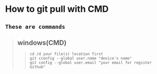 # How to git pull with CMD
## ```These are commands``` 

> ## windows(CMD)
>> ```cd /d your file(s) location first```    
>> ```git cconfig --global user.name "device's name"```  
>> ```git config --global user.email "your email for register Github"```    
